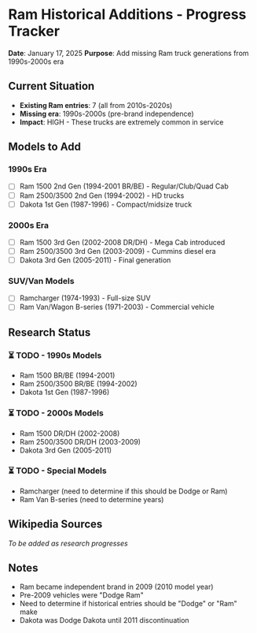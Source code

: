 # Ram Historical Additions - Progress Tracker
**Date**: January 17, 2025
**Purpose**: Add missing Ram truck generations from 1990s-2000s era

## Current Situation
- **Existing Ram entries**: 7 (all from 2010s-2020s)
- **Missing era**: 1990s-2000s (pre-brand independence)
- **Impact**: HIGH - These trucks are extremely common in service

## Models to Add

### 1990s Era
- [ ] Ram 1500 2nd Gen (1994-2001 BR/BE) - Regular/Club/Quad Cab
- [ ] Ram 2500/3500 2nd Gen (1994-2002) - HD trucks
- [ ] Dakota 1st Gen (1987-1996) - Compact/midsize truck

### 2000s Era  
- [ ] Ram 1500 3rd Gen (2002-2008 DR/DH) - Mega Cab introduced
- [ ] Ram 2500/3500 3rd Gen (2003-2009) - Cummins diesel era
- [ ] Dakota 3rd Gen (2005-2011) - Final generation

### SUV/Van Models
- [ ] Ramcharger (1974-1993) - Full-size SUV
- [ ] Ram Van/Wagon B-series (1971-2003) - Commercial vehicle

## Research Status

### ⏳ TODO - 1990s Models
- Ram 1500 BR/BE (1994-2001)
- Ram 2500/3500 BR/BE (1994-2002)
- Dakota 1st Gen (1987-1996)

### ⏳ TODO - 2000s Models
- Ram 1500 DR/DH (2002-2008)
- Ram 2500/3500 DR/DH (2003-2009)
- Dakota 3rd Gen (2005-2011)

### ⏳ TODO - Special Models
- Ramcharger (need to determine if this should be Dodge or Ram)
- Ram Van B-series (need to determine years)

## Wikipedia Sources
*To be added as research progresses*

## Notes
- Ram became independent brand in 2009 (2010 model year)
- Pre-2009 vehicles were "Dodge Ram"
- Need to determine if historical entries should be "Dodge" or "Ram" make
- Dakota was Dodge Dakota until 2011 discontinuation
